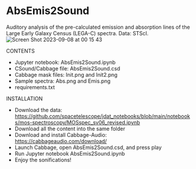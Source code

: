 # AbsEmis2Sound
Auditory analysis of the pre-calculated emission and absorption lines of the Large Early Galaxy Census (LEGA-C) spectra. Data: STScI.
![Screen Shot 2023-09-08 at 00 15 43](https://github.com/AuditoryVO/AbsEmis2Sound/assets/144262864/1c5d0ba2-17d5-4557-ac4f-d1c7fcbefc74)

CONTENTS

- Jupyter notebook: AbsEmis2Sound.ipynb
- CSound/Cabbage file: AbsEmis2Sound.csd
- Cabbage mask files: Init.png and Init2.png
- Sample spectra: Abs.png and Emis.png
- requirements.txt

INSTALLATION

- Download the data: https://github.com/spacetelescope/jdat_notebooks/blob/main/notebooks/mos-spectroscopy/MOSspec_sv06_revised.ipynb
- Download all the content into the same folder
- Download and install Cabbage-Audio: https://cabbageaudio.com/download/
- Launch Cabbage, open AbsEmis2Sound.csd, and press play
- Run Jupyter notebook AbsEmis2Sound.ipynb
- Enjoy the sonifications!
